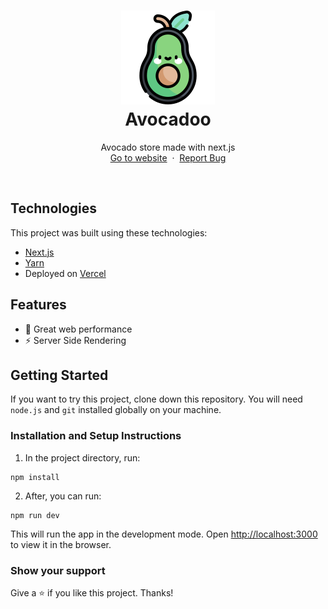 <h1 align="center">
  <div align="center">
    <img alt="Avocado logo" src="./public/fav.png" height="150px" width="auto"/>
  </div>
  Avocadoo
</h1>
<p align="center">
    Avocado store made with next.js
    <br />
    <a href="https://avocadoo.vercel.app">Go to website</a>&nbsp;
    ·
    &nbsp;<a href="https://github.com/devenapuros/Avocadoo/issues">Report Bug</a>
  </p>
<br/>

## Technologies 

This project was built using these technologies:

* [Next.js](https://nextjs.org/)
* [Yarn](https://yarnpkg.com/)
* Deployed on [Vercel](https://vercel.com/)

## Features

* 🚀 Great web performance
* ⚡ Server Side Rendering


## Getting Started

If you want to try this project, clone down this repository. You will need `node.js` and `git` installed globally on your machine.

### Installation and Setup Instructions

1. In the project directory, run:

 ```
 npm install
 ```

2. After, you can run:

```
npm run dev
```

This will run the app in the development mode.
Open [http://localhost:3000](http://localhost:3000) to view it in the browser.

### Show your support

Give a ⭐ if you like this project. Thanks!
